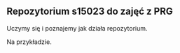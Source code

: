 ## Repozytorium s15023 do zajęć z PRG 

Uczymy się i poznajemy jak działa repozytorium.

Na przykładzie.
